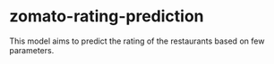# zomato-rating-prediction
This model aims to predict the rating of the restaurants based on few parameters.
